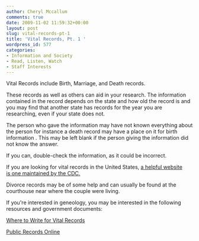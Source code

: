 ```yaml
---
author: Cheryl Mccallum
comments: true
date: 2009-11-02 11:59:32+00:00
layout: post
slug: vital-records-pt-1
title: 'Vital Records, Pt. 1 '
wordpress_id: 577
categories:
- Information and Society
- Read, Listen, Watch
- Staff Interests
---
```


Vital Records include Birth, Marriage, and Death records.

These records as well as others can aid in your research. The information contained in the record depends on the state and how old the record is and you may find that another state has records for the year you are researching, even if your state does not. 

The person who gave the information may have not known everything about the person for instance a death record may have a place on it for birth information . This may be left blank if the person giving the information did not know the answer.

If you can, double-check the information, as it could be incorrect. 

If you are looking for vital records in the United States, [a helpful website is one maintained by the CDC.](http://www.cdc.gov/nchs/w2w.htm)   

Divorce records may be of some help and can usually be found at the courthouse near where the couple were living.

If you're interested in geneology, you may be interested in the following resources and government documents:

[Where to Write for Vital Records ](http://nucat.lib.neu.edu/search~S13?/Xwhere+to+write+for+vital+records&searchscope=13&SORT=DZ/Xwhere+to+write+for+vital+records&searchscope=13&SORT=DZ&extended=1&SUBKEY=where%20to%20write%20for%20vital%20records/1%2C5%2C5%2CE/frameset&FF=Xwhere+to+write+for+vital+records&searchscope=13&SORT=DZ&1%2C1%2C)

[Public Records Online](http://nucat.lib.neu.edu/search~S13?/Xpublic+records+online&searchscope=13&SORT=DZ/Xpublic+records+online&searchscope=13&SORT=DZ&extended=1&SUBKEY=public%20records%20online/1%2C30%2C30%2CE/frameset&FF=Xpublic+records+online&searchscope=13&SORT=DZ&1%2C1%2C)
